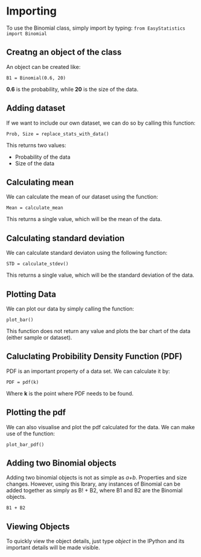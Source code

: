 # Importing

To use the Binomial class, simply import by typing:
```from EasyStatistics import Binomial```

## Creatng an object of the class

An object can be created like:

```B1 = Binomial(0.6, 20)```

**0.6** is the probability, while **20** is the size of the data.

## Adding dataset

If we want to include our own dataset, we can do so by calling this function:

```Prob, Size = replace_stats_with_data()```

This returns two values:

* Probability of the data
* Size of the data

## Calculating mean

We can calculate the mean of our dataset using the function:

```Mean = calculate_mean```

This returns a single value, which will be the mean of the data.

## Calculating standard deviation

We can calculate standard deviaton using the following function:

```STD = calculate_stdev()```

This returns a single value, which will be the standard deviation of the data.

## Plotting Data

We can plot our data by simply calling the function:

```plot_bar()```

This function does not return any value and plots the bar chart of the data
(either sample or dataset).

## Caluclating Probibility Density Function (PDF)

PDF is an important property of a data set. We can calculate it by:

```PDF = pdf(k)```

Where **k** is the point where PDF needs to be found.

## Plotting the pdf

We can also visualise and plot the pdf calculated for the data.
We can make use of the function:

```plot_bar_pdf()```

## Adding two Binomial objects

Adding two binomial objects is not as simple as *a+b*.
Properties and size changes.
However, using this lbrary, any instances of Binomial can be added together
as simply as B! + B2, where B1 and B2 are the Binomial objects.

```B1 + B2```

## Viewing Objects

To quickly view the object details, just type *object* in the IPython and its
important details will be made visible.
